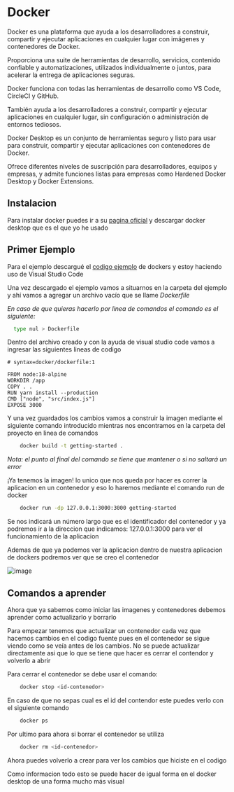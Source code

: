 
# Docker

Docker es una plataforma que ayuda a los desarrolladores a construir, compartir y ejecutar aplicaciones en cualquier lugar con imágenes y contenedores de Docker. 

Proporciona una suite de herramientas de desarrollo, servicios, contenido confiable y automatizaciones, utilizados individualmente o juntos, para acelerar la entrega de aplicaciones seguras. 

Docker funciona con todas las herramientas de desarrollo como VS Code, CircleCI y GitHub.

También ayuda a los desarrolladores a construir, compartir y ejecutar aplicaciones en cualquier lugar, sin configuración o administración de entornos tediosos. 

Docker Desktop es un conjunto de herramientas seguro y listo para usar para construir, compartir y ejecutar aplicaciones con contenedores de Docker. 

Ofrece diferentes niveles de suscripción para desarrolladores, equipos y empresas, y admite funciones listas para empresas como Hardened Docker Desktop y Docker Extensions.
## Instalacion

Para instalar docker puedes ir a su [pagina oficial](https://www.docker.com/products/docker-desktop/) y descargar docker desktop que es el que yo he usado




    
## Primer Ejemplo

Para el ejemplo descargué el [codigo ejemplo](https://github.com/docker/getting-started-app/tree/main) de dockers y estoy haciendo uso de Visual Studio Code

Una vez descargado el ejemplo vamos a situarnos en la carpeta del ejemplo y ahí vamos a agregar un archivo vacío que se llame *Dockerfile* 

*En caso de que quieras hacerlo por linea de comandos el comando es el siguiente:*

```bash
  type nul > Dockerfile
```

Dentro del archivo creado y con la ayuda de visual studio code vamos a ingresar las siguientes lineas de codigo

```
# syntax=docker/dockerfile:1

FROM node:18-alpine
WORKDIR /app
COPY . .
RUN yarn install --production
CMD ["node", "src/index.js"]
EXPOSE 3000
```
Y una vez guardados los cambios vamos a construir la imagen mediante el siguiente comando introducido mientras nos encontramos en la carpeta del proyecto en linea de comandos

```bash
	docker build -t getting-started .
```

*Nota: el punto al final del comando se tiene que mantener o si no saltará un error*

¡Ya tenemos la imagen! lo unico que nos queda por hacer es correr la aplicacion en un contenedor y eso lo haremos mediante el comando run de docker

```bash
	docker run -dp 127.0.0.1:3000:3000 getting-started
```

Se nos indicará un número largo que es el identificador del contenedor y ya podremos ir a la direccion que indicamos: 127.0.0.1:3000 para ver el funcionamiento de la aplicacion

Ademas de que ya podemos ver la aplicacion dentro de nuestra aplicacion de dockers podremos ver que se creo el contenedor

![image](https://github.com/AndreaGasparMiramontes/Toleranteafallas/assets/142550697/bf2a987f-aa73-4bd9-8484-be6e4a7eb342)

## Comandos a aprender

Ahora que ya sabemos como iniciar las imagenes y contenedores debemos aprender como actualizarlo y borrarlo

Para empezar tenemos que actualizar un contenedor cada vez que hacemos cambios en el codigo fuente pues en el contenedor se sigue viendo como se veía antes de los cambios. No se puede actualizar directamente asi que lo que se tiene que hacer es cerrar el contendor y volverlo a abrir

Para cerrar el contenedor se debe usar el comando:

```bash
	docker stop <id-contenedor>
```

En caso de que no sepas cual es el id del contendor este puedes verlo con el siguiente comando

```bash
	docker ps
```

Por ultimo para ahora si borrar el contenedor se utiliza

```bash
	docker rm <id-contenedor>
```

Ahora puedes volverlo a crear para ver los cambios que hiciste en el codigo

Como informacion todo esto se puede hacer de igual forma en el docker desktop de una forma mucho más visual

